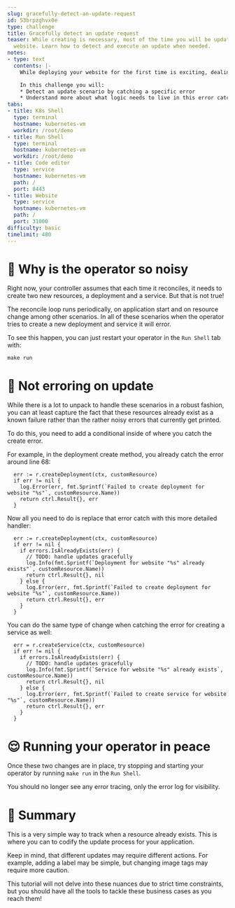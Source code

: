 ```yaml
---
slug: gracefully-detect-an-update-request
id: 53brpzghvx0e
type: challenge
title: Gracefully detect an update request
teaser: While creating is necessary, most of the time you will be updating an existing
  website. Learn how to detect and execute an update when needed.
notes:
- type: text
  contents: |-
    While deploying your website for the first time is exciting, dealing with maintenance or feature improvements is far more common. But right now you get an error any time your operator reconciles after creation since it can not re-create using the same command.

    In this challenge you will:
    * Detect an update scenario by catching a specific error
    * Understand more about what logic needs to live in this error catch
tabs:
- title: K8s Shell
  type: terminal
  hostname: kubernetes-vm
  workdir: /root/demo
- title: Run Shell
  type: terminal
  hostname: kubernetes-vm
  workdir: /root/demo
- title: Code editor
  type: service
  hostname: kubernetes-vm
  path: /
  port: 8443
- title: Website
  type: service
  hostname: kubernetes-vm
  path: /
  port: 31000
difficulty: basic
timelimit: 480
---
```


🙉 Why is the operator so noisy
==============

Right now, your controller assumes that each time it reconciles, it needs to create two new resources, a deployment and a service. But that is not true!

The reconcile loop runs periodically, on application start and on resource change among other scenarios. In all of these scenarios when the operator tries to create a new deployment and service it will error.

To see this happen, you can just restart your operator in the `Run Shell` tab with:

```
make run
```

🤫 Not erroring on update
==============

While there is a lot to unpack to handle these scenarios in a robust fashion, you can at least capture the fact that these resources already exist as a known failure rather than the rather noisy errors that currently get printed.

To do this, you need to add a conditional inside of where you catch the create error.

For example, in the deployment create method, you already catch the error around line 68:

```
  err := r.createDeployment(ctx, customResource)
  if err != nil {
    log.Error(err, fmt.Sprintf(`Failed to create deployment for website "%s"`, customResource.Name))
    return ctrl.Result{}, err
  }
```

Now all you need to do is replace that error catch with this more detailed handler:
```
  err := r.createDeployment(ctx, customResource)
  if err != nil {
    if errors.IsAlreadyExists(err) {
      // TODO: handle updates gracefully
      log.Info(fmt.Sprintf(`Deployment for website "%s" already exists"`, customResource.Name))
      return ctrl.Result{}, nil
    } else {
      log.Error(err, fmt.Sprintf(`Failed to create deployment for website "%s"`, customResource.Name))
      return ctrl.Result{}, err
    }
  }
```

You can do the same type of change when catching the error for creating a service as well:

```
  err = r.createService(ctx, customResource)
  if err != nil {
    if errors.IsAlreadyExists(err) {
      // TODO: handle updates gracefully
      log.Info(fmt.Sprintf(`Service for website "%s" already exists`, customResource.Name))
      return ctrl.Result{}, nil
    } else {
      log.Error(err, fmt.Sprintf(`Failed to create service for website "%s"`, customResource.Name))
      return ctrl.Result{}, err
    }
  }
```

😌 Running your operator in peace
==============

Once these two changes are in place, try stopping and starting your operator by running `make run` in the `Run Shell`.

You should no longer see any error tracing, only the error log for visibility.


📕 Summary
==============

This is a very simple way to track when a resource already exists. This is where you can to codify the update process for your application.

Keep in mind, that different updates may require different actions. For example, adding a label may be simple, but changing image tags may require more caution.

This tutorial will not delve into these nuances due to strict time constraints, but you should have all the tools to tackle these business cases as you reach them!

